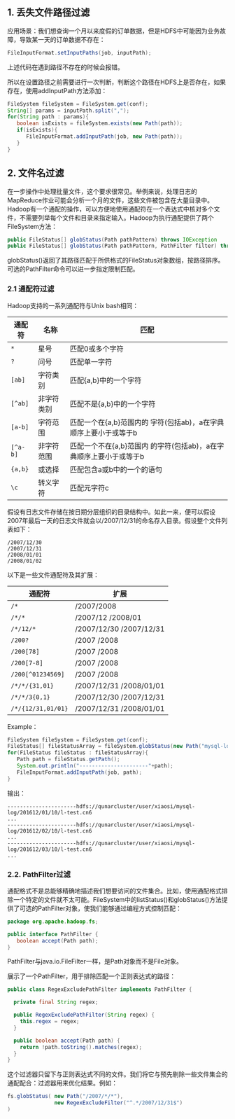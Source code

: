 ## 1. 丢失文件路径过滤

应用场景：我们想查询一个月以来度假的订单数据，但是HDFS中可能因为业务故障，导致某一天的订单数据不存在：
```java
FileInputFormat.setInputPaths(job, inputPath);
```
上述代码在遇到路径不存在的时候会报错。

所以在设置路径之前需要进行一次判断，判断这个路径在HDFS上是否存在，如果存在，使用addInputPath方法添加：
```java
FileSystem fileSystem = FileSystem.get(conf);
String[] params = inputPath.split(",");
for(String path : params){
   boolean isExists = fileSystem.exists(new Path(path));
   if(isExists){
      FileInputFormat.addInputPath(job, new Path(path));
   }
}
```

## 2. 文件名过滤

在一步操作中处理批量文件，这个要求很常见。举例来说，处理日志的MapReduce作业可能会分析一个月的文件，这些文件被包含在大量目录中。Hadoop有一个通配的操作，可以方便地使用通配符在一个表达式中核对多个文件，不需要列举每个文件和目录来指定输入。Hadoop为执行通配提供了两个FileSystem方法：
```java
public FileStatus[] globStatus(Path pathPattern) throws IOException
public FileStatus[] globStatus(Path pathPattern, PathFilter filter) throws IOException
```

globStatus()返回了其路径匹配于所供格式的FileStatus对象数组，按路径排序。可选的PathFilter命令可以进一步指定限制匹配。

### 2.1 通配符过滤

Hadoop支持的一系列通配符与Unix bash相同：

通配符|名称|匹配
---|---|---
`*`|星号|匹配0或多个字符
`?`|问号|匹配单一字符
`[ab]`|字符类别|匹配{a,b}中的一个字符
`[^ab]`|非字符类别|匹配不是{a,b}中的一个字符
`[a-b]`|字符范围|匹配一个在{a,b}范围内的 字符(包括ab)，a在字典 顺序上要小于或等于b
`[^a-b]`|非字符范围|匹配一个不在{a,b}范围内 的字符(包括ab)，a在字 典顺序上要小于或等于b
`{a,b}`|或选择|匹配包含a或b中的一个的语句
`\c`|转义字符|匹配元字符c

假设有日志文件存储在按日期分层组织的目录结构中。如此一来，便可以假设2007年最后一天的日志文件就会以/2007/12/31的命名存入目录。假设整个文件列表如下：
```
/2007/12/30  
/2007/12/31  
/2008/01/01  
/2008/01/02
```
以下是一些文件通配符及其扩展：


通配符|扩展
---|---
`/*`|/2007/2008
`/*/*`|/2007/12 /2008/01
`/*/12/*`|/2007/12/30 /2007/12/31
`/200?`|/2007 /2008
`/200[78]`|/2007 /2008
`/200[7-8]`|/2007 /2008
`/200[^01234569]`|/2007 /2008
`/*/*/{31,01}`|/2007/12/31 /2008/01/01
`/*/*/3{0,1}`|/2007/12/30 /2007/12/31
`/*/{12/31,01/01}`|/2007/12/31 /2008/01/01

Example：
```java
FileSystem fileSystem = FileSystem.get(conf);
FileStatus[] fileStatusArray = fileSystem.globStatus(new Path("mysql-log/201612/0[1-3]/10/*"));
for(FileStatus fileStatus : fileStatusArray){
   Path path = fileStatus.getPath();
   System.out.println("----------------------"+path);
   FileInputFormat.addInputPath(job, path);
}
```
输出：
```
----------------------hdfs://qunarcluster/user/xiaosi/mysql-log/201612/01/10/l-test.cn6
...
----------------------hdfs://qunarcluster/user/xiaosi/mysql-log/201612/02/10/l-test.cn6
...
----------------------hdfs://qunarcluster/user/xiaosi/mysql-log/201612/03/10/l-test.cn6
...
```

### 2.2. PathFilter过滤

通配格式不是总能够精确地描述我们想要访问的文件集合。比如，使用通配格式排除一个特定的文件就不太可能。FileSystem中的listStatus()和globStatus()方法提供了可选的PathFilter对象，使我们能够通过编程方式控制匹配：
```java
package org.apache.hadoop.fs;  

public interface PathFilter {  
   boolean accept(Path path);
}
```
PathFilter与java.io.FileFilter一样，是Path对象而不是File对象。

展示了一个PathFilter，用于排除匹配一个正则表达式的路径：
```java
public class RegexExcludePathFilter implements PathFilter {  

  private final String regex;  

  public RegexExcludePathFilter(String regex) {  
    this.regex = regex;  
  }  

  public boolean accept(Path path) {  
    return !path.toString().matches(regex);  
  }  
}
```
这个过滤器只留下与正则表达式不同的文件。我们将它与预先剔除一些文件集合的通配配合：过滤器用来优化结果。例如：
```java
fs.globStatus( new Path("/2007/*/*"),   
               new RegexExcludeFilter("^.*/2007/12/31$")
)
```
